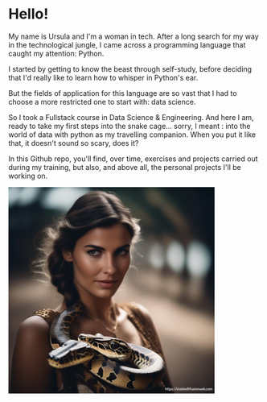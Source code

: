 # Hello!

My name is Ursula and I'm a woman in tech.
After a long search for my way in the technological jungle, I came across a programming language that caught my attention: Python. 

I started by getting to know the beast through self-study, before deciding that I'd really like to learn how to whisper in Python's ear. 

But the fields of application for this language are so vast that I had to choose a more restricted one to start with: data science.

So I took a Fullstack course in Data Science & Engineering. And here I am, ready to take my first steps into the snake cage... sorry, I meant : into the world of data with python as my travelling companion. When you put it like that, it doesn't sound so scary, does it?

In this Github repo, you'll find, over time, exercises and projects carried out during my training, but also, and above all, the personal projects I'll be working on.

![cover](https://github.com/Helidow74/Helidow74/blob/main/image77_resized.png)
<!---
Helidow74/Helidow74 is a ✨ special ✨ repository because its `README.md` (this file) appears on your GitHub profile.
You can click the Preview link to take a look at your changes.
--->
